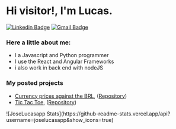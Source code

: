 <h1>Hi visitor!, I'm Lucas.</h1>

[![Linkedin Badge](https://img.shields.io/badge/-LinkedIn-blue?style=flat-square&logo=Linkedin&logoColor=white&link=https://www.linkedin.com/in/cloudson/)](https://www.linkedin.com/in/jos%C3%A9-lucas-freitas-8ba524150/)
[![Gmail Badge](https://img.shields.io/badge/-Gmail-c14438?style=flat-square&logo=Gmail&logoColor=white)](mailto:jlgf.profissional@gmail.com)
<h3>Here a little about me:</h3>
<ul>
  <li>I a Javascript and Python programmer</li>
  <li>I use the React and Angular Frameworks</li>
  <li>i also work in back end with nodeJS</li>
</ul>
<h3>My posted projects</h3>
<ul>
  <li><a href='https://brl-currency-converter.vercel.app/'>Currency prices against the BRL</a>, (<a href='https://github.com/JoseLucasapp/currency-prices-against-the-BRL'>Repository</a>)</li>
  <li><a href='https://joselucasapp.github.io/Tic-tac-toe-game/'>Tic Tac Toe</a>, (<a href='https://github.com/JoseLucasapp/Tic-tac-toe-game'>Repository</a>)</li>
</ul>
![JoseLucasapp Stats](https://github-readme-stats.vercel.app/api?username=joselucasapp&show_icons=true)
<!--
**JoseLucasapp/JoseLucasapp** is a ✨ _special_ ✨ repository because its `README.md` (this file) appears on your GitHub profile.

Here are some ideas to get you started:

- 🔭 I’m currently working on ...
- 🌱 I’m currently learning ...
- 👯 I’m looking to collaborate on ...
- 🤔 I’m looking for help with ...
- 💬 Ask me about ...
- 📫 How to reach me: ...
- 😄 Pronouns: ...
- ⚡ Fun fact: ...
-->
